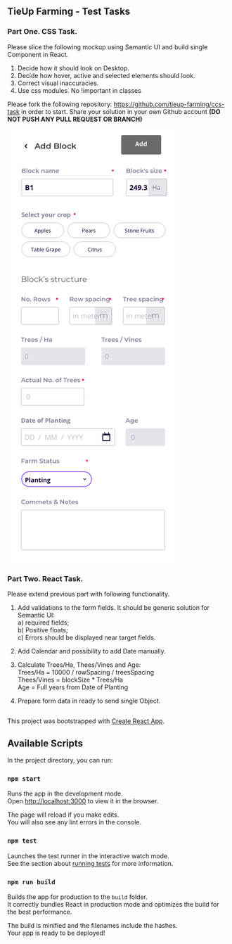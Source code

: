 ## TieUp Farming - Test Tasks

### Part One. CSS Task. 
Please slice the following mockup using Semantic UI and build single Component in React.<br/>
1. Decide how it should look on Desktop.<br/>
2. Decide how hover, active and selected elements should look.<br/>
3. Correct visual inaccuracies.
4. Use css modules. No !important in classes<br/>

Please fork the following repository: https://github.com/tieup-farming/ccs-task in order to start.
Share your solution in your own Github account <b>(DO NOT PUSH ANY PULL REQUEST OR BRANCH)</b>


![MockUp](src/mockup.png?raw=true)

### Part Two. React Task. 
Please extend previous part with following functionality.
 
1. Add validations to the form fields. It should be generic solution for Semantic UI:<br>
    a) required fields;<br>
    b) Positive floats;<br>
    c) Errors should be displayed near target fields.

2. Add Calendar and possibility to add Date manually.

3. Calculate Trees/Ha, Thees/Vines and Age:<br>
    Trees/Ha = 10000 / rowSpacing / treesSpacing<br>
    Thees/Vines = blockSize * Trees/Ha<br>
    Age = Full years from Date of Planting
    
4. Prepare form data in ready to send single Object.    
## 
This project was bootstrapped with [Create React App](https://github.com/facebook/create-react-app).


## Available Scripts

In the project directory, you can run:

### `npm start`

Runs the app in the development mode.<br>
Open [http://localhost:3000](http://localhost:3000) to view it in the browser.

The page will reload if you make edits.<br>
You will also see any lint errors in the console.

### `npm test`

Launches the test runner in the interactive watch mode.<br>
See the section about [running tests](https://facebook.github.io/create-react-app/docs/running-tests) for more information.

### `npm run build`

Builds the app for production to the `build` folder.<br>
It correctly bundles React in production mode and optimizes the build for the best performance.

The build is minified and the filenames include the hashes.<br>
Your app is ready to be deployed!

